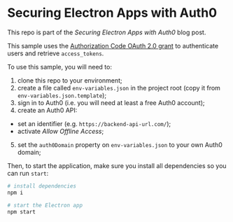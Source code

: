 # Securing Electron Apps with Auth0

This repo is part of the _Securing Electron Apps with Auth0_ blog post. 

This sample uses the [Authorization Code OAuth 2.0 grant](https://auth0.com/docs/api-auth/grant/authorization-code) to authenticate users and retrieve `access_tokens`.

To use this sample, you will need to:

1. clone this repo to your environment;
2. create a file called `env-variables.json` in the project root (copy it from `env-variables.json.template`);
3. sign in to Auth0 (i.e. you will need at least a free Auth0 account);
4. create an Auth0 API:
  - set an identifier (e.g. `https://backend-api-url.com/`);
  - activate _Allow Offline Access_;
5. set the `auth0Domain` property on `env-variables.json` to your own Auth0 domain;

Then, to start the application, make sure you install all dependencies so you can run `start`:

```bash
# install dependencies
npm i

# start the Electron app
npm start
```
